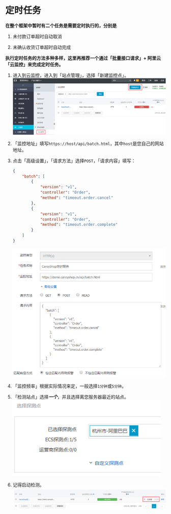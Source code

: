 # 定时任务

**在整个框架中暂时有二个任务是需要定时执行的，分别是**

1. 未付款订单超时自动取消

2. 未确认收货订单超时自动完成

**执行定时任务的方法多种多样，这里再推荐一个通过「批量接口请求」+ 阿里云「云监控」来完成定时任务。**

1. 进入到云监控，进入到「站点管理」，选择「新建监控点」。
    ![Image from alias](../image/attach_153e8a2f1b52449d.png)

2. 「监控地址」填写`https://host/api/batch.html`，其中`host`是您自己的网站地址。

3. 点击「高级设置」，「请求方法」选择`POST`，「请求内容」填写：
    ```json
    {
        "batch": [
            {
                "version": "v1",
                "controller": "Order",
                "method": "timeout.order.cancel"
            },
            {
                "version": "v1",
                "controller": "Order",
                "method": "timeout.order.complete"
            }
        ]
    }
    ```
    ![](../image/attach_153e8a6370daf825.png)

4. 「监控频率」根据实际情况来定，一般选择`1分钟`或`5分钟`。

5. 「检测站点」选择***一个***，并且选择离您服务器最近的站点。
    ![](../image/attach_153e8a7f63192b21.png)

6. 记得启动检测。
    ![](../image/attach_153e8a8ac19434d1.png)
